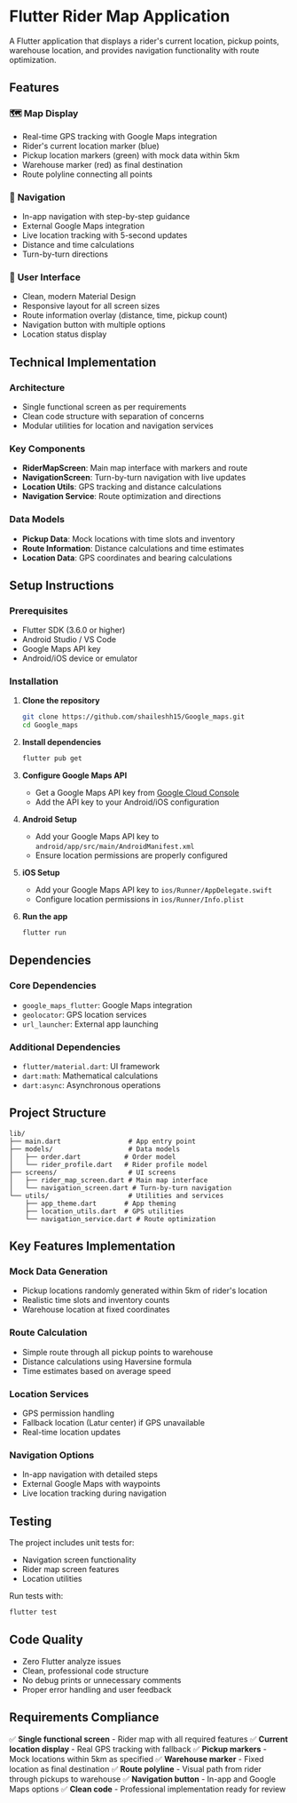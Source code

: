 # Flutter Rider Map Application

A Flutter application that displays a rider's current location, pickup points, warehouse location, and provides navigation functionality with route optimization.

## Features

### 🗺️ **Map Display**
- Real-time GPS tracking with Google Maps integration
- Rider's current location marker (blue)
- Pickup location markers (green) with mock data within 5km
- Warehouse marker (red) as final destination
- Route polyline connecting all points

### 🧭 **Navigation**
- In-app navigation with step-by-step guidance
- External Google Maps integration
- Live location tracking with 5-second updates
- Distance and time calculations
- Turn-by-turn directions

### 📱 **User Interface**
- Clean, modern Material Design
- Responsive layout for all screen sizes
- Route information overlay (distance, time, pickup count)
- Navigation button with multiple options
- Location status display

## Technical Implementation

### Architecture
- Single functional screen as per requirements
- Clean code structure with separation of concerns
- Modular utilities for location and navigation services

### Key Components
- **RiderMapScreen**: Main map interface with markers and route
- **NavigationScreen**: Turn-by-turn navigation with live updates
- **Location Utils**: GPS tracking and distance calculations
- **Navigation Service**: Route optimization and directions

### Data Models
- **Pickup Data**: Mock locations with time slots and inventory
- **Route Information**: Distance calculations and time estimates
- **Location Data**: GPS coordinates and bearing calculations

## Setup Instructions

### Prerequisites
- Flutter SDK (3.6.0 or higher)
- Android Studio / VS Code
- Google Maps API key
- Android/iOS device or emulator

### Installation

1. **Clone the repository**
   ```bash
   git clone https://github.com/shaileshh15/Google_maps.git
   cd Google_maps
   ```

2. **Install dependencies**
   ```bash
   flutter pub get
   ```

3. **Configure Google Maps API**
   - Get a Google Maps API key from [Google Cloud Console](https://console.cloud.google.com/)
   - Add the API key to your Android/iOS configuration

4. **Android Setup**
   - Add your Google Maps API key to `android/app/src/main/AndroidManifest.xml`
   - Ensure location permissions are properly configured

5. **iOS Setup**
   - Add your Google Maps API key to `ios/Runner/AppDelegate.swift`
   - Configure location permissions in `ios/Runner/Info.plist`

6. **Run the app**
   ```bash
   flutter run
   ```

## Dependencies

### Core Dependencies
- `google_maps_flutter`: Google Maps integration
- `geolocator`: GPS location services
- `url_launcher`: External app launching

### Additional Dependencies
- `flutter/material.dart`: UI framework
- `dart:math`: Mathematical calculations
- `dart:async`: Asynchronous operations

## Project Structure

```
lib/
├── main.dart                 # App entry point
├── models/                   # Data models
│   ├── order.dart           # Order model
│   └── rider_profile.dart   # Rider profile model
├── screens/                  # UI screens
│   ├── rider_map_screen.dart # Main map interface
│   └── navigation_screen.dart # Turn-by-turn navigation
└── utils/                    # Utilities and services
    ├── app_theme.dart       # App theming
    ├── location_utils.dart  # GPS utilities
    └── navigation_service.dart # Route optimization
```

## Key Features Implementation

### Mock Data Generation
- Pickup locations randomly generated within 5km of rider's location
- Realistic time slots and inventory counts
- Warehouse location at fixed coordinates

### Route Calculation
- Simple route through all pickup points to warehouse
- Distance calculations using Haversine formula
- Time estimates based on average speed

### Location Services
- GPS permission handling
- Fallback location (Latur center) if GPS unavailable
- Real-time location updates

### Navigation Options
- In-app navigation with detailed steps
- External Google Maps with waypoints
- Live location tracking during navigation

## Testing

The project includes unit tests for:
- Navigation screen functionality
- Rider map screen features
- Location utilities

Run tests with:
```bash
flutter test
```

## Code Quality

- Zero Flutter analyze issues
- Clean, professional code structure
- No debug prints or unnecessary comments
- Proper error handling and user feedback



## Requirements Compliance

✅ **Single functional screen** - Rider map with all required features
✅ **Current location display** - Real GPS tracking with fallback
✅ **Pickup markers** - Mock locations within 5km as specified
✅ **Warehouse marker** - Fixed location as final destination
✅ **Route polyline** - Visual path from rider through pickups to warehouse
✅ **Navigation button** - In-app and Google Maps options
✅ **Clean code** - Professional implementation ready for review
